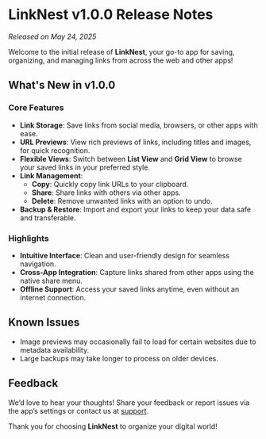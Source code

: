 # LinkNest v1.0.0 Release Notes

*Released on May 24, 2025*

Welcome to the initial release of **LinkNest**, your go-to app for saving, organizing, and managing links from across the web and other apps!

## What's New in v1.0.0

### Core Features
- **Link Storage**: Save links from social media, browsers, or other apps with ease.
- **URL Previews**: View rich previews of links, including titles and images, for quick recognition.
- **Flexible Views**: Switch between **List View** and **Grid View** to browse your saved links in your preferred style.
- **Link Management**:
    - **Copy**: Quickly copy link URLs to your clipboard.
    - **Share**: Share links with others via other apps.
    - **Delete**: Remove unwanted links with an option to undo.
- **Backup & Restore**: Import and export your links to keep your data safe and transferable.

### Highlights
- **Intuitive Interface**: Clean and user-friendly design for seamless navigation.
- **Cross-App Integration**: Capture links shared from other apps using the native share menu.
- **Offline Support**: Access your saved links anytime, even without an internet connection.

## Known Issues
- Image previews may occasionally fail to load for certain websites due to metadata availability.
- Large backups may take longer to process on older devices.

## Feedback
We’d love to hear your thoughts! Share your feedback or report issues via the app’s settings or contact us at [support](mailto:dpsonawane789@gmail.com).

Thank you for choosing **LinkNest** to organize your digital world!